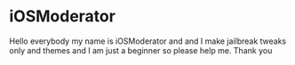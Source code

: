# iOSModerator
Hello everybody my name is iOSModerator and and I make jailbreak tweaks only and themes and I am just a beginner so please help me. Thank you
